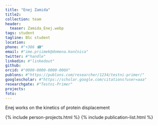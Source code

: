 ```yaml
---
title: "Enej Zamida"
title2: 
collection: team
header:
  teaser: Zamida_Enej.webp 
tags: student
tagline: BSc student
location: 
phone: #"+386 ☎"
email: #"ime.priimek@domena.končnica"
twitter: #"handle"
linkedin: #"linkedout"
github: 
orcid: #"0000-0000-0000-000X"
publons: #"https://publons.com/researcher/1234/testni-primer/"
googlescholar: #"https://scholar.google.com/citations?user=aaa"
researchgate: #"Testni-Primer"
projects: 
foto: 
---
```

Enej works on the kinetics of protein displacement
<br>

{% include person-projects.html %}
{% include publication-list.html %}